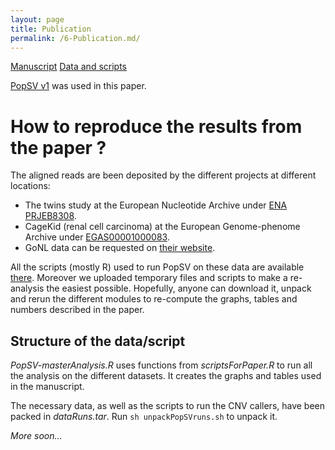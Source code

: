 ```yaml
---
layout: page
title: Publication
permalink: /6-Publication.md/
---
```


[Manuscript]()
[Data and scripts](https://figshare.com/s/ba79730bb87a1322480d)

[PopSV v1](https://github.com/jmonlong/PopSV/releases/tag/v1.0) was used in this paper.

# How to reproduce the results from the paper ?

The aligned reads are been deposited by the different projects at different locations:

+ The twins study at the European Nucleotide Archive under [ENA PRJEB8308](https://www.ebi.ac.uk/ena/data/view/PRJEB8308).
+ CageKid (renal cell carcinoma) at the European Genome-phenome Archive under [EGAS00001000083](https://www.ebi.ac.uk/ega/studies/EGAS00001000083).
+ GoNL data can be requested on [their website](http://www.nlgenome.nl/).

All the scripts (mostly R) used to run PopSV on these data are available [there](https://figshare.com/s/ba79730bb87a1322480d). Moreover we uploaded temporary files and scripts to make a re-analysis the easiest possible. Hopefully, anyone can download it, unpack and rerun the different modules to re-compute the graphs, tables and numbers described in the paper.

## Structure of the data/script

*PopSV-masterAnalysis.R* uses functions from *scriptsForPaper.R* to run all the analysis on the different datasets. It creates the graphs and tables used in the manuscript.

The necessary data, as well as the scripts to run the CNV callers, have been packed in *dataRuns.tar*. Run `sh unpackPopSVruns.sh` to unpack it.

*More soon...*

